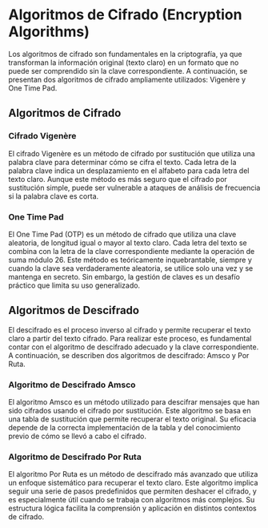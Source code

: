 # Algoritmos de Cifrado (Encryption Algorithms)

Los algoritmos de cifrado son fundamentales en la criptografía, ya que transforman la información original (texto claro) en un formato que no puede ser comprendido sin la clave correspondiente. A continuación, se presentan dos algoritmos de cifrado ampliamente utilizados: Vigenère y One Time Pad.

## Algoritmos de Cifrado

### Cifrado Vigenère
El cifrado Vigenère es un método de cifrado por sustitución que utiliza una palabra clave para determinar cómo se cifra el texto. Cada letra de la palabra clave indica un desplazamiento en el alfabeto para cada letra del texto claro. Aunque este método es más seguro que el cifrado por sustitución simple, puede ser vulnerable a ataques de análisis de frecuencia si la palabra clave es corta.

### One Time Pad
El One Time Pad (OTP) es un método de cifrado que utiliza una clave aleatoria, de longitud igual o mayor al texto claro. Cada letra del texto se combina con la letra de la clave correspondiente mediante la operación de suma módulo 26. Este método es teóricamente inquebrantable, siempre y cuando la clave sea verdaderamente aleatoria, se utilice solo una vez y se mantenga en secreto. Sin embargo, la gestión de claves es un desafío práctico que limita su uso generalizado.

## Algoritmos de Descifrado

El descifrado es el proceso inverso al cifrado y permite recuperar el texto claro a partir del texto cifrado. Para realizar este proceso, es fundamental contar con el algoritmo de descifrado adecuado y la clave correspondiente. A continuación, se describen dos algoritmos de descifrado: Amsco y Por Ruta.

### Algoritmo de Descifrado Amsco
El algoritmo Amsco es un método utilizado para descifrar mensajes que han sido cifrados usando el cifrado por sustitución. Este algoritmo se basa en una tabla de sustitución que permite recuperar el texto original. Su eficacia depende de la correcta implementación de la tabla y del conocimiento previo de cómo se llevó a cabo el cifrado.

### Algoritmo de Descifrado Por Ruta
El algoritmo Por Ruta es un método de descifrado más avanzado que utiliza un enfoque sistemático para recuperar el texto claro. Este algoritmo implica seguir una serie de pasos predefinidos que permiten deshacer el cifrado, y es especialmente útil cuando se trabaja con algoritmos más complejos. Su estructura lógica facilita la comprensión y aplicación en distintos contextos de cifrado.
